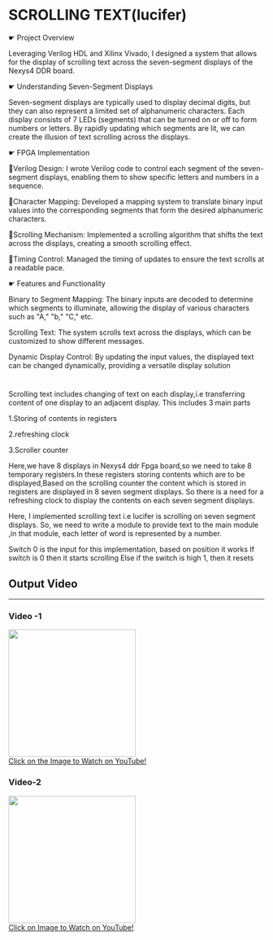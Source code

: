 # SCROLLING TEXT(lucifer)

☛ Project Overview

Leveraging Verilog HDL and Xilinx Vivado, I designed a system that allows for the display of scrolling text across the seven-segment displays of the Nexys4 DDR board.

 ☛ Understanding Seven-Segment Displays

Seven-segment displays are typically used to display decimal digits, but they can also represent a limited set of alphanumeric characters. Each display consists of 7 LEDs (segments) that can be turned on or off to form numbers or letters. By rapidly updating which segments are lit, we can create the illusion of text scrolling across the displays.

 ☛ FPGA Implementation

🔹Verilog Design: I wrote Verilog code to control each segment of the seven-segment displays, enabling them to show specific letters and numbers in a sequence.

🔹Character Mapping: Developed a mapping system to translate binary input values into the corresponding segments that form the desired alphanumeric characters.

🔹Scrolling Mechanism: Implemented a scrolling algorithm that shifts the text across the displays, creating a smooth scrolling effect.

🔹Timing Control: Managed the timing of updates to ensure the text scrolls at a readable pace.

 ☛ Features and Functionality

Binary to Segment Mapping: The binary inputs are decoded to determine which segments to illuminate, allowing the display of various characters such as "A," "b," "C," etc.

Scrolling Text: The system scrolls text across the displays, which can be customized to show different messages.

Dynamic Display Control: By updating the input values, the displayed text can be changed dynamically, providing a versatile display solution

#
Scrolling text includes changing of text on each display,i.e transferring content of one display to an adjacent display.
This includes 3 main parts

1.Storing of contents in registers

2.refreshing clock 

3.Scroller counter

Here,we have 8 displays in Nexys4 ddr Fpga board,so we need to take 8 temporary registers.In these registers storing contents which are to be displayed,Based on the scrolling counter the content which is stored in registers are displayed in 8 seven segment displays.
So there is a need for a refreshing clock to display the contents on each seven segment displays.

Here, I implemented scrolling text i.e lucifer is scrolling on seven segment displays.
So, we need to write a module to provide text to the main module ,in that module, each letter  of word is represented by a number.


Switch 0 is the input for this implementation, based on position it works
If switch is 0 then it starts scrolling
Else if the switch is high 1, then it resets

 ## Output Video
---------------------
### Video -1

<a href="https://www.youtube.com/watch?v=BYVkbM-NHBo">
    <img width="250" src="https://img.youtube.com/vi/BYVkbM-NHBo/0.jpg">
    </br>Click on the Image to Watch on YouTube!
</a>


### Video-2
<a href="https://www.youtube.com/watch?v=sSLsIG7v0Gc">
    <img width="250" src="https://img.youtube.com/vi/sSLsIG7v0Gc/0.jpg">
    </br>Click on Image to Watch on YouTube!
</a>
